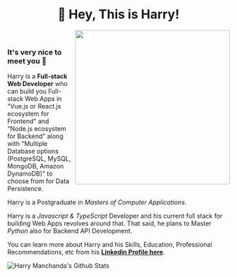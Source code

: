 <h1 align="center">🤘 Hey, This is Harry!</h1>

<img align="right" src="https://firebasestorage.googleapis.com/v0/b/harry-manchanda.appspot.com/o/code.png?alt=media&token=88024a0c-d1c0-4ab6-aabf-894a76b51083" height="350" width="350">

<p>&nbsp;</p>

### It's very nice to meet you 🙌

Harry is a **Full-stack Web Developer** who can build you Full-stack Web Apps in "Vue.js or React.js ecosystem for Frontend" and "Node.js ecosystem for Backend" along with "Multiple Database options (PostgreSQL, MySQL, MongoDB, Amazon DynamoDB)" to choose from for Data Persistence.

Harry is a Postgraduate in _Masters of Computer Applications_.

Harry is a _Javascript & TypeScript_ Developer and his current full stack for building Web Apps revolves around that. That said, he plans to Master _Python_ also for Backend API Development.

You can learn more about Harry and his Skills, Education, Professional Recommendations, etc from his [**Linkedin Profile here**](https://www.linkedin.com/in/harrymanchanda/).

![Harry Manchanda's Github Stats](https://github-readme-stats.vercel.app/api?username=IamManchanda&count_private=true&show_icons=true&theme=tokyonight&hide=contribs)

<!-- https://github-readme-stats.vercel.app/api/top-langs/?username=IamManchanda&theme=tokyonight&langs_count=10&layout=compact&hide=makefile,objective-c,java,c -->

